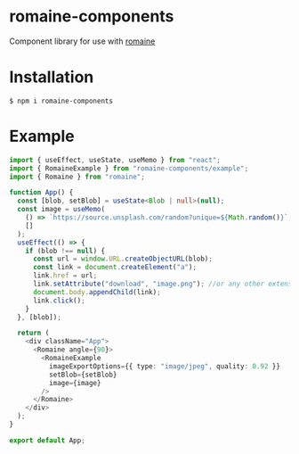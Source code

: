 # romaine-components

Component library for use with <a href="https://www.npmjs.com/package/romaine">romaine</a>

# Installation

`$ npm i romaine-components`

# Example

```ts
import { useEffect, useState, useMemo } from "react";
import { RomaineExample } from "romaine-components/example";
import { Romaine } from "romaine";

function App() {
  const [blob, setBlob] = useState<Blob | null>(null);
  const image = useMemo(
    () => `https://source.unsplash.com/random?unique=${Math.random()}`,
    []
  );
  useEffect(() => {
    if (blob !== null) {
      const url = window.URL.createObjectURL(blob);
      const link = document.createElement("a");
      link.href = url;
      link.setAttribute("download", "image.png"); //or any other extension
      document.body.appendChild(link);
      link.click();
    }
  }, [blob]);

  return (
    <div className="App">
      <Romaine angle={90}>
        <RomaineExample
          imageExportOptions={{ type: "image/jpeg", quality: 0.92 }}
          setBlob={setBlob}
          image={image}
        />
      </Romaine>
    </div>
  );
}

export default App;
```
